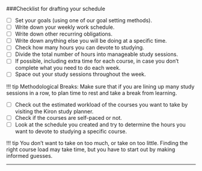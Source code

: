 ###Checklist for drafting your schedule
 
* [ ] Set your goals (using one of our goal setting methods).
* [ ] Write down your weekly work schedule.
* [ ] Write down other recurring obligations.
* [ ] Write down anything else you will be doing  at a specific time.
* [ ] Check how many hours you can devote to studying.
* [ ] Divide the total number of hours into manageable study sessions.
* [ ] If possible, including extra time for each course, in case you don’t complete what you need to do each week.
* [ ] Space out your study sessions throughout the week.

!!! tip
	Methodological Breaks: Make sure that if you are lining up many study sessions in a row, to plan time to rest and take a break from learning.   

* [ ] Check out the estimated workload of the courses you want to take by visiting the Kiron study planner. 
* [ ] Check if the courses are self-paced or not.
* [ ] Look at the schedule you created and try to determine the hours you want to devote to studying a specific course.

!!! tip
	You don’t want to take on too much, or take on too little.
	Finding the right course load may take time, but you have to start out by making informed guesses.


****

